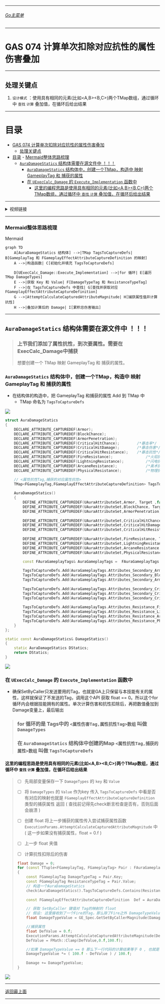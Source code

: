 ___________________________________________________________________________________________
###### [Go主菜单](../MainMenu.md)
___________________________________________________________________________________________

# GAS 074 计算单次扣除对应抗性的属性伤害叠加

___________________________________________________________________________________________

## 处理关键点

1. `设计模式` ：使用具有相同的元素(比如<A,B><B,C>)两个TMap数组，通过循环中 `查找` `计算` 叠加值，在循环后给出结果


___________________________________________________________________________________________

# 目录


- [GAS 074 计算单次扣除对应抗性的属性伤害叠加](#gas-074-计算单次扣除对应抗性的属性伤害叠加)
	- [处理关键点](#处理关键点)
- [目录](#目录)
		- [Mermaid整体思路梳理](#mermaid整体思路梳理)
	- [`AuraDamageStatics` 结构体需要在源文件中 ！！！](#auradamagestatics-结构体需要在源文件中-)
		- [`AuraDamageStatics` 结构体中，创建一个TMap，构造中 映射 GameplayTag 和 捕获的属性](#auradamagestatics-结构体中创建一个tmap构造中-映射-gameplaytag-和-捕获的属性)
		- [在 `UExecCalc_Damage` 的 `Execute_Implementation` 函数中](#在-uexeccalc_damage-的-execute_implementation-函数中)
			- [这里的编程思路是使用具有相同的元素(比如\<A,B\>\<B,C\>)两个TMap数组，通过循环中 `查找` `计算` 叠加值，在循环后给出结果](#这里的编程思路是使用具有相同的元素比如abbc两个tmap数组通过循环中-查找-计算-叠加值在循环后给出结果)



___________________________________________________________________________________________

<details>
<summary>视频链接</summary>

[13. Resistance Damage Reduction_哔哩哔哩_bilibili](https://www.bilibili.com/video/BV1JD421E7yC?p=159&vd_source=9e1e64122d802b4f7ab37bd325a89e6c)

------

</details>

___________________________________________________________________________________________

### Mermaid整体思路梳理

Mermaid

```mermaid
graph TD
    A[AuraDamageStatics 结构体] -->|TMap TagsToCaptureDefs| B[GameplayTag 和 FGameplayEffectAttributeCaptureDefinition 的映射]
    A -->|构造函数| C[初始化并填充 TagsToCaptureDefs]

    D[UExecCalc_Damage::Execute_Implementation] -->|for 循环| E[遍历 TMap DamageTypes]
    E -->|获取 Key 和 Value| F[DamageTypeTag 和 ResistanceTypeTag]
    F -->|在 TagsToCaptureDefs 中查找| G[查找并获取对应 FGameplayEffectAttributeCaptureDefinition]
    G -->|AttemptCalculateCapturedAttributeMagnitude| H[捕获属性值并计算抗性]
    H -->|叠加计算后的 Damage| I[累积总伤害输出]

```



___________________________________________________________________________________________

## `AuraDamageStatics` 结构体需要在源文件中 ！！！

> ### 上节我们添加了属性抗性，到次要属性。需要在 ExecCalc_Damage中捕获
>
> 想要创建一个 TMap 映射 GameplayTag 和 捕获的属性。

### `AuraDamageStatics` 结构体中，创建一个TMap，构造中 映射 GameplayTag 和 捕获的属性

- 在结构体的构造中，把 GameplayTag 和捕获的属性 Add 到 TMap 中
  -  TMap 命名为 `TagsToCaptureDefs`

![](.Image/GAS_074/1.png)

```cpp
struct AuraDamageStatics
{
	DECLARE_ATTRIBUTE_CAPTUREDEF(Armor);
	DECLARE_ATTRIBUTE_CAPTUREDEF(BlockChance);
	DECLARE_ATTRIBUTE_CAPTUREDEF(ArmorPenetration);
	DECLARE_ATTRIBUTE_CAPTUREDEF(CriticalHitChance);		/*暴击率*/
	DECLARE_ATTRIBUTE_CAPTUREDEF(CriticalHitDamage);		/*暴击伤害*/
	DECLARE_ATTRIBUTE_CAPTUREDEF(CriticalHitResistance);	/*暴击抗性*/
	DECLARE_ATTRIBUTE_CAPTUREDEF(FireResistance);				/*火焰抗性*/
	DECLARE_ATTRIBUTE_CAPTUREDEF(LightningResistance);			/*闪电抗性*/
	DECLARE_ATTRIBUTE_CAPTUREDEF(ArcaneResistance);				/*奥术抗性*/
	DECLARE_ATTRIBUTE_CAPTUREDEF(PhysicalResistance);			/*物理抗性*/

	// <属性抗性Tag,捕获的对应属性抗性>
	TMap<FGameplayTag,FGameplayEffectAttributeCaptureDefinition> TagsToCaptureDefs;
	
	AuraDamageStatics()
	{
		DEFINE_ATTRIBUTE_CAPTUREDEF(UAuraAttributeSet,Armor, Target ,false);
		DEFINE_ATTRIBUTE_CAPTUREDEF(UAuraAttributeSet,BlockChance, Target ,false);
		DEFINE_ATTRIBUTE_CAPTUREDEF(UAuraAttributeSet,ArmorPenetration, Source ,false);
		
		DEFINE_ATTRIBUTE_CAPTUREDEF(UAuraAttributeSet,CriticalHitChance, Source ,false);		/*暴击率*/
		DEFINE_ATTRIBUTE_CAPTUREDEF(UAuraAttributeSet,CriticalHitDamage, Source ,false);		/*暴击伤害*/
		DEFINE_ATTRIBUTE_CAPTUREDEF(UAuraAttributeSet,CriticalHitResistance, Target ,false);	/*暴击抗性*/
		
		DEFINE_ATTRIBUTE_CAPTUREDEF(UAuraAttributeSet,FireResistance, Target ,false);		/*火焰抗性*/
		DEFINE_ATTRIBUTE_CAPTUREDEF(UAuraAttributeSet,LightningResistance, Target ,false);	/*闪电抗性*/
		DEFINE_ATTRIBUTE_CAPTUREDEF(UAuraAttributeSet,ArcaneResistance, Target ,false);		/*奥术抗性*/
		DEFINE_ATTRIBUTE_CAPTUREDEF(UAuraAttributeSet,PhysicalResistance, Target ,false);	/*物理抗性*/

		const FAuraGameplayTags& AuraGameplayTags =  FAuraGameplayTags::Get();
		
		TagsToCaptureDefs.Add(AuraGameplayTags.Attributes_Secondary_Armor,ArmorDef);
		TagsToCaptureDefs.Add(AuraGameplayTags.Attributes_Secondary_BlockChance,BlockChanceDef);
		TagsToCaptureDefs.Add(AuraGameplayTags.Attributes_Secondary_ArmorPenetration,ArmorPenetrationDef);
		
		TagsToCaptureDefs.Add(AuraGameplayTags.Attributes_Secondary_CriticalHitChance,CriticalHitChanceDef);
		TagsToCaptureDefs.Add(AuraGameplayTags.Attributes_Secondary_CriticalHitDamage,CriticalHitDamageDef);
		TagsToCaptureDefs.Add(AuraGameplayTags.Attributes_Secondary_CriticalHitResistance,CriticalHitResistanceDef);
		
		TagsToCaptureDefs.Add(AuraGameplayTags.Attributes_Resistance_Fire,FireResistanceDef);
		TagsToCaptureDefs.Add(AuraGameplayTags.Attributes_Resistance_Lightning,LightningResistanceDef);
		TagsToCaptureDefs.Add(AuraGameplayTags.Attributes_Resistance_Arcane,ArcaneResistanceDef);
		TagsToCaptureDefs.Add(AuraGameplayTags.Attributes_Resistance_Physical,PhysicalResistanceDef);
	}
};

static const AuraDamageStatics& DamageStatics()
{
	static AuraDamageStatics DStatics;
	return DStatics;
}
```

![](.Image/GAS_074/3.png)

### 在 `UExecCalc_Damage` 的 `Execute_Implementation` 函数中



- 确保SetByCaller只发送要用的Tag，也就是GA上只保留与本技能有关的属性，这样就保证了不发送的Tag，调用这个API 获取 float == 0。所以这个for循环内会根据技能拥有的属性。单次计算伤害和抗性扣除后，再把数值叠加到Damage变量上，最后输出



>### for 循环的是 Tags中的 `<属性伤害Tag,属性抗性Tag>数组` 叫做 `DamageTypes` 
>
>### 在 `AuraDamageStatics` 结构体中创建的Map `<属性抗性Tag,捕获的属性>数组` 叫做 `TagsToCaptureDefs` 



#### 这里的编程思路是使用具有相同的元素(比如<A,B><B,C>)两个TMap数组，通过循环中 `查找` `计算` 叠加值，在循环后给出结果



>- [ ] 先局部变量保存一下 `DamageTypes` 的 `key` 和 `Value`
>
>- [ ] 将  `DamageTypes` 的 `Value` 作为key 传入 `TagsToCaptureDefs` 中看是否有对应的映射也就是 `FGameplayEffectAttributeCaptureDefinition` 类型的捕获属性 返回 ( 查找前记得先check断言检查是否有，否则后面会崩溃 )
>
>- [ ] 创建 float 将上一步捕获的属性传入尝试捕获属性函数 `ExecutionParams.AttemptCalculateCapturedAttributeMagnitude` 中 ( 这一步如果没有捕获属性，float = 0.f )
>
>- [ ] 上一步 float 夹值
>
>- [ ] 计算抗性扣除后的伤害
>
>  ```cpp
>  float Damage = 0;
>  for (const TTuple<FGameplayTag, FGameplayTag> Pair : FAuraGameplayTags::Get().DamageTypes)
>  {
>      const FGameplayTag DamageTypeTag = Pair.Key;
>      const FGameplayTag ResistanceTypeTag = Pair.Value;
>      // 构造一个AuraDamageStatics
>      check(AuraDamageStatics().TagsToCaptureDefs.Contains(ResistanceTypeTag));
>      
>      const FGameplayEffectAttributeCaptureDefinition  Def = AuraDamageStatics().TagsToCaptureDefs[ResistanceTypeTag];
>  
>      // 获取 SetByCaller 键值对 Tag的映射的 float
>      // 假设: 这里接收到了一个Fire的Tag，那么除了Fire之外 DamageTypeValue 都 = 0;
>      float DamageTypeValue = GE_Spec.GetSetByCallerMagnitude(DamageTypeTag);
>  
>      //捕获属性
>      float DefValue = 0.f;
>      ExecutionParams.AttemptCalculateCapturedAttributeMagnitude(Def, EvaluateParameters, DefValue);
>      DefValue = FMath::Clamp(DefValue,0.f,100.f);
>  
>      //如果 DamageTypeValue == 0 那么下一行代码的计算结果等于 0 , 也就是说这一轮的Damage不会有任何变化
>      DamageTypeValue *= ( 100.f - DefValue ) / 100.f;
>      
>      Damage += DamageTypeValue;
>  }
>  ```




![](.Image/GAS_074/2.png)


___________________________________________________________________________________________

[返回最上面](#Go主菜单)

___________________________________________________________________________________________